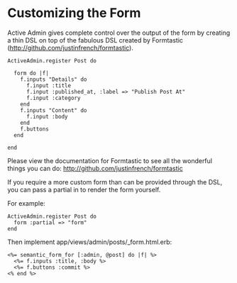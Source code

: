 # Customizing the Form

Active Admin gives complete control over the output of the form by creating a thin DSL on top of
the fabulous DSL created by Formtastic (http://github.com/justinfrench/formtastic).

    ActiveAdmin.register Post do

      form do |f|
        f.inputs "Details" do
          f.input :title
          f.input :published_at, :label => "Publish Post At"
          f.input :category
        end
        f.inputs "Content" do
          f.input :body
        end
        f.buttons
      end

    end

Please view the documentation for Formtastic to see all the wonderful things you can do:
http://github.com/justinfrench/formtastic

If you require a more custom form than can be provided through the DSL, you can pass
a partial in to render the form yourself.

For example:

    ActiveAdmin.register Post do
      form :partial => "form"
    end

Then implement app/views/admin/posts/_form.html.erb:

    <%= semantic_form_for [:admin, @post] do |f| %>
      <%= f.inputs :title, :body %>
      <%= f.buttons :commit %>
    <% end %>
